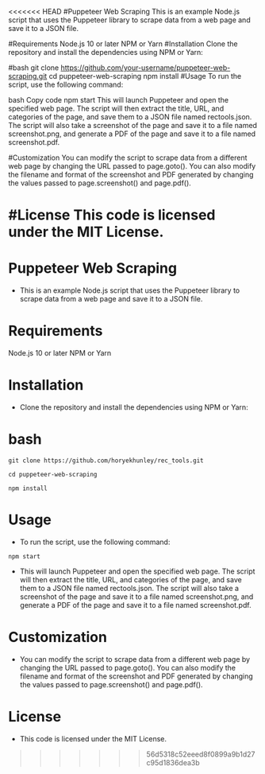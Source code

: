 
<<<<<<< HEAD
#Puppeteer Web Scraping
This is an example Node.js script that uses the Puppeteer library to scrape data from a web page and save it to a JSON file.

#Requirements
Node.js 10 or later
NPM or Yarn
#Installation
Clone the repository and install the dependencies using NPM or Yarn:

#bash
git clone https://github.com/your-username/puppeteer-web-scraping.git
cd puppeteer-web-scraping
npm install
#Usage
To run the script, use the following command:

bash
Copy code
npm start
This will launch Puppeteer and open the specified web page. The script will then extract the title, URL, and categories of the page, and save them to a JSON file named rectools.json. The script will also take a screenshot of the page and save it to a file named screenshot.png, and generate a PDF of the page and save it to a file named screenshot.pdf.

#Customization
You can modify the script to scrape data from a different web page by changing the URL passed to page.goto(). You can also modify the filename and format of the screenshot and PDF generated by changing the values passed to page.screenshot() and page.pdf().

#License
This code is licensed under the MIT License.
=======
# Puppeteer Web Scraping
- This is an example Node.js script that uses the Puppeteer library to scrape data from a web page and save it to a JSON file.

# Requirements
Node.js 10 or later
NPM or Yarn

# Installation
- Clone the repository and install the dependencies using NPM or Yarn:

# bash

`git clone https://github.com/horyekhunley/rec_tools.git`

`cd puppeteer-web-scraping`

`npm install`

# Usage
- To run the script, use the following command:

`npm start`

- This will launch Puppeteer and open the specified web page. The script will then extract the title, URL, and categories of the page, and save them to a JSON file named rectools.json. The script will also take a screenshot of the page and save it to a file named screenshot.png, and generate a PDF of the page and save it to a file named screenshot.pdf.

# Customization
- You can modify the script to scrape data from a different web page by changing the URL passed to page.goto(). You can also modify the filename and format of the screenshot and PDF generated by changing the values passed to page.screenshot() and page.pdf().

# License
- This code is licensed under the MIT License.
>>>>>>> 56d5318c52eeed8f0899a9b1d27c95d1836dea3b
